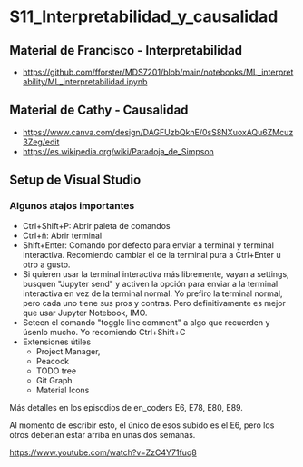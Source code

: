 # S11_Interpretabilidad_y_causalidad

## Material de Francisco - Interpretabilidad

- https://github.com/fforster/MDS7201/blob/main/notebooks/ML_interpretability/ML_interpretabilidad.ipynb

## Material de Cathy - Causalidad

- https://www.canva.com/design/DAGFUzbQknE/0sS8NXuoxAQu6ZMcuz3Zeg/edit
- https://es.wikipedia.org/wiki/Paradoja_de_Simpson

## Setup de Visual Studio 

### Algunos atajos importantes

- Ctrl+Shift+P: Abrir paleta de comandos
- Ctrl+ñ: Abrir terminal
- Shift+Enter: Comando por defecto para enviar a terminal y terminal interactiva. Recomiendo cambiar el de la terminal pura a Ctrl+Enter u otro a gusto.
- Si quieren usar la terminal interactiva más libremente, vayan a settings, busquen "Jupyter send" y activen la opción para enviar a la terminal interactiva en vez de la terminal normal. Yo prefiro la terminal normal, pero cada uno tiene sus pros y contras. Pero definitivamente es mejor que usar Jupyter Notebook, IMO.
- Seteen el comando "toggle line comment" a algo que recuerden y úsenlo mucho. Yo recomiendo Ctrl+Shift+C
- Extensiones útiles 
    - Project Manager, 
    - Peacock 
    - TODO tree 
    - Git Graph
    - Material Icons

Más detalles en los episodios de en_coders E6, E78, E80, E89.

Al momento de escribir esto, el único de esos subido es el E6, pero los otros deberían estar arriba en unas dos semanas. 

https://www.youtube.com/watch?v=ZzC4Y71fuq8